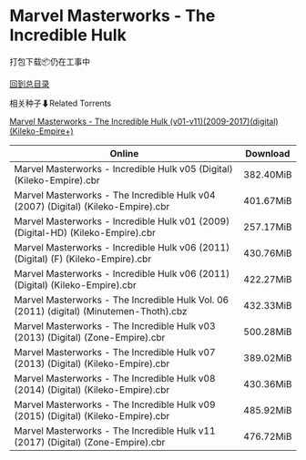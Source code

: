 # Marvel Masterworks - The Incredible Hulk

打包下载📦仍在工事中

[回到总目录](/Catalogs.md)







相关种子⬇Related Torrents

[Marvel Masterworks - The Incredible Hulk (v01-v11)(2009-2017)(digital)(Kileko-Empire+)](https://github.com/alicewish/markdown/blob/master/torrent/Marvel-Masterworks---The-Incredible-Hulk--v01-v11--2009-2017--digital--Kileko-Empire.md)

Online | Download
--- | ---
Marvel Masterworks - Incredible Hulk v05 (Digital) (Kileko-Empire).cbr | 382.40MiB
Marvel Masterworks - The Incredible Hulk v04 (2007) (Digital) (Kileko-Empire).cbr | 401.67MiB
Marvel Masterworks - Incredible Hulk v01 (2009) (Digital-HD) (Kileko-Empire).cbr | 257.17MiB
Marvel Masterworks - Incredible Hulk v06 (2011) (Digital) (F) (Kileko-Empire).cbr | 430.76MiB
Marvel Masterworks - Incredible Hulk v06 (2011) (Digital) (Kileko-Empire).cbr | 422.27MiB
Marvel Masterworks - The Incredible Hulk Vol. 06 (2011) (digital) (Minutemen-Thoth).cbz | 432.33MiB
Marvel Masterworks - The Incredible Hulk v03 (2013) (Digital) (Zone-Empire).cbr | 500.28MiB
Marvel Masterworks - The Incredible Hulk v07 (2013) (Digital) (Kileko-Empire).cbr | 389.02MiB
Marvel Masterworks - The Incredible Hulk v08 (2014) (Digital) (Kileko-Empire).cbr | 430.36MiB
Marvel Masterworks - The Incredible Hulk v09 (2015) (Digital) (Kileko-Empire).cbr | 485.92MiB
Marvel Masterworks - The Incredible Hulk v11 (2017) (Digital) (Zone-Empire).cbr | 476.72MiB